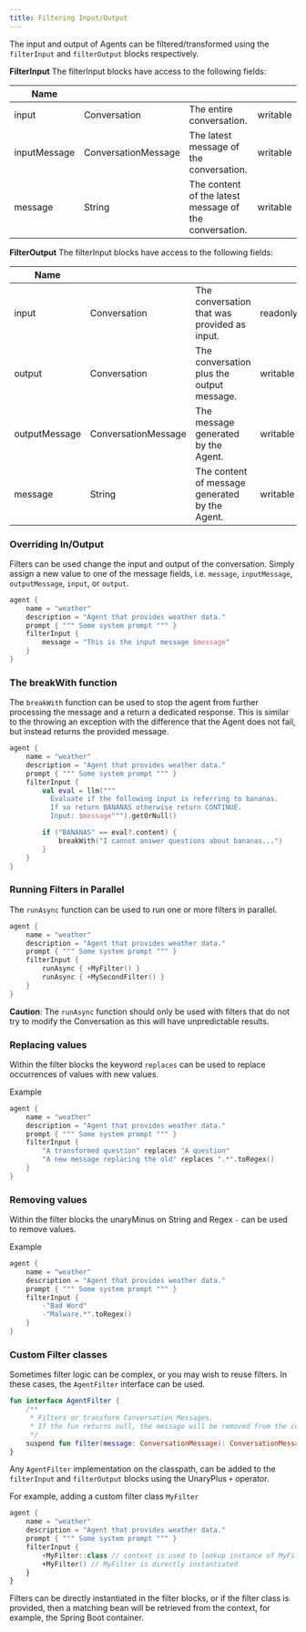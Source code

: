 ```yaml
---
title: Filtering Input/Output
---
```


The input and output of Agents can be filtered/transformed using the `filterInput` and `filterOutput` blocks
respectively.

**FilterInput**
The filterInput blocks have access to the following fields:

| Name         |                     |                                                        |          |   
|--------------|---------------------|--------------------------------------------------------|----------|
| input        | Conversation        | The entire conversation.                               | writable |   
| inputMessage | ConversationMessage | The latest message of the conversation.                | writable | 
| message      | String              | The content of the latest message of the conversation. | writable |  

**FilterOutput**
The filterInput blocks have access to the following fields:

| Name          |                     |                                              |          |   
|---------------|---------------------|----------------------------------------------|----------|
| input         | Conversation        | The conversation that was provided as input. | readonly |
| output        | Conversation        | The conversation plus the output message.    | writable |
| outputMessage | ConversationMessage | The message generated by the Agent.          | writable |
| message      | String              | The content of message generated by the Agent. | writable |  


### Overriding In/Output

Filters can be used change the input and output of the conversation.
Simply assign a new value to one of the message fields, 
i.e. `message`, `inputMessage`, `outputMessage`, `input`, or `output`.

```kts
agent {
    name = "weather"
    description = "Agent that provides weather data."
    prompt { """ Some system prompt """ }
    filterInput {
        message = "This is the input message $message"
    }
}
```

### The breakWith function

The `breakWith` function can be used to stop the agent from further 
processing the message and a return a dedicated response.
This is similar to the throwing an exception with the difference 
that the Agent does not fail, but instead returns the provided message.

```kts
agent {
    name = "weather"
    description = "Agent that provides weather data."
    prompt { """ Some system prompt """ }
    filterInput {
        val eval = llm("""
          Evaluate if the following input is referring to bananas. 
          If so return BANANAS otherwise return CONTINUE.
          Input: $message""").getOrNull()

        if ("BANANAS" == eval?.content) {
            breakWith("I cannot answer questions about bananas...")
        }
    }
}
```


### Running Filters in Parallel

The `runAsync` function can be used to run one or more filters in parallel.

```kts
agent {
    name = "weather"
    description = "Agent that provides weather data."
    prompt { """ Some system prompt """ }
    filterInput {
        runAsync { +MyFilter() }
        runAsync { +MySecondFilter() }
    }
}
```

**Caution**: The `runAsync` function should only be used with filters that do not try to modify the Conversation as 
this will have unpredictable results. 


### Replacing values

Within the filter blocks the keyword `replaces` can be used to replace
occurrences of values with new values.

Example

```kts
agent {
    name = "weather"
    description = "Agent that provides weather data."
    prompt { """ Some system prompt """ }
    filterInput {
        "A transformed question" replaces "A question"
        "A new message replacing the old" replaces ".*".toRegex()
    }
}
```

### Removing values

Within the filter blocks the unaryMinus on String and Regex `-` can be used to remove
values.

Example

```kts
agent {
    name = "weather"
    description = "Agent that provides weather data."
    prompt { """ Some system prompt """ }
    filterInput {
        -"Bad Word"
        -"Malware.*".toRegex()
    }
}
```

### Custom Filter classes

Sometimes filter logic can be complex, or you may wish to reuse filters. In these cases, the `AgentFilter`
interface can be used.

```kt
fun interface AgentFilter {
    /**
     * Filters or transform Conversation Messages.
     * If the fun returns null, the message will be removed from the conversation transcript.
     */
    suspend fun filter(message: ConversationMessage): ConversationMessage?
}
```

Any `AgentFilter` implementation on the classpath, can be added to the `filterInput` and `filterOutput` blocks using
the UnaryPlus `+` operator.

For example, adding a custom filter class `MyFilter`

```kts
agent {
    name = "weather"
    description = "Agent that provides weather data."
    prompt { """ Some system prompt """ }
    filterInput {
        +MyFilter::class // context is used to lookup instance of MyFilter
        +MyFilter() // MyFilter is directly instantiated
    }
}
```

Filters can be directly instantiated in the filter blocks, or if the filter class is provided,
then a matching bean will be retrieved from the context, for example, the Spring Boot container.

